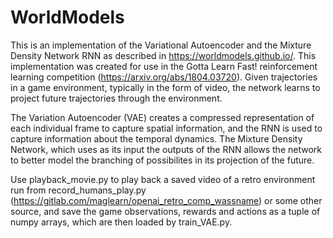 # WorldModels
This is an implementation of the Variational Autoencoder and the Mixture Density Network RNN as described in https://worldmodels.github.io/. This implementation was created for use in the Gotta Learn Fast! reinforcement learning competition (https://arxiv.org/abs/1804.03720). Given trajectories in a game environment, typically in the form of video, the network learns to project future trajectories through the environment. 

The Variation Autoencoder (VAE) creates a compressed representation of each individual frame to capture spatial information, and the RNN is used to capture information about the temporal dynamics. The Mixture Density Network, which uses as its input the outputs of the RNN allows the network to better model the branching of possibilites in its projection of the future.

Use playback_movie.py to play back a saved video of a retro environment run from record_humans_play.py (https://gitlab.com/maglearn/openai_retro_comp_wassname) or some other source, and save the game observations, rewards and actions as a tuple of numpy arrays, which are then loaded by train_VAE.py. 
